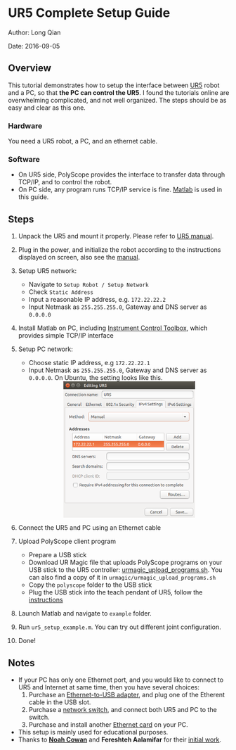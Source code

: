 UR5 Complete Setup Guide
===
Author: Long Qian

Date: 2016-09-05

## Overview
This tutorial demonstrates how to setup the interface between [UR5](http://www.universal-robots.com/products/ur5-robot/) robot and a PC, so that **the PC can control the UR5**.
I found the tutorials online are overwhelming complicated, and not well organized. The steps should be as easy and clear as this one.

### Hardware
You need a UR5 robot, a PC, and an ethernet cable.

### Software
* On UR5 side, PolyScope provides the interface to transfer data through TCP/IP, and to control the robot.
* On PC side, any program runs TCP/IP service is fine. [Matlab](http://www.mathworks.com/products/matlab/) is used in this guide.

## Steps
1. Unpack the UR5 and mount it properly. Please refer to [UR5 manual](http://www.universal-robots.de/uploads/media/ur5_user_manual_gb.pdf).
2. Plug in the power, and initialize the robot according to the instructions displayed on screen, also see the [manual](http://www.universal-robots.de/uploads/media/ur5_user_manual_gb.pdf).
3. Setup UR5 network:
	* Navigate to ```Setup Robot / Setup Network```
	* Check ```Static Address```
	* Input a reasonable IP address, e.g. ```172.22.22.2```
	* Input Netmask as ```255.255.255.0```, Gateway and DNS server as ```0.0.0.0```
4. Install Matlab on PC, including [Instrument Control Toolbox](http://www.mathworks.com/products/instrument/), which provides simple TCP/IP interface
5. Setup PC network:
	* Choose static IP address, e.g ```172.22.22.1```
	* Input Netmask as ```255.255.255.0```, Gateway and DNS server as ```0.0.0.0```. On Ubuntu, the setting looks like this. <div align="center"><img src="EthernetConfigUbuntu.png" width="300" align="middle"></div>

6. Connect the UR5 and PC using an Ethernet cable
7. Upload PolyScope client program
	* Prepare a USB stick
	* Download UR Magic file that uploads PolyScope programs on your USB stick to the UR5 controller: [urmagic_upload_programs.sh](http://www.universal-robots.com/download/?option=16588#section16578). You can also find a copy of it in ```urmagic/urmagic_upload_programs.sh```
	* Copy the ```polyscope``` folder to the USB stick
	* Plug the USB stick into the teach pendant of UR5, follow the [instructions](http://www.universal-robots.com/download/?option=16588#section16578)
8. Launch Matlab and navigate to ```example``` folder.
9. Run ```ur5_setup_example.m```. You can try out different joint configuration.
10. Done!



## Notes
* If your PC has only one Ethernet port, and you would like to connect to UR5 and Internet at same time, then you have several choices:
	1. Purchase an [Ethernet-to-USB adapter](https://www.google.com/#q=ethernet+to+usb+adapter), and plug one of the Etherent cable in the USB slot.
	2. Purchase a [network switch](https://www.google.com/#q=network+switch), and connect both UR5 and PC to the switch.
	3. Purchase and install another [Ethernet card](https://www.google.com/#q=ethernet+card) on your PC.
* This setup is mainly used for educational purposes.
* Thanks to **[Noah Cowan](http://limbs.lcsr.jhu.edu/people/cowan/)** and **Fereshteh Aalamifar** for their [initial work](https://www.mathworks.com/matlabcentral/fileexchange/50655-ur5-control-using-matlab).

